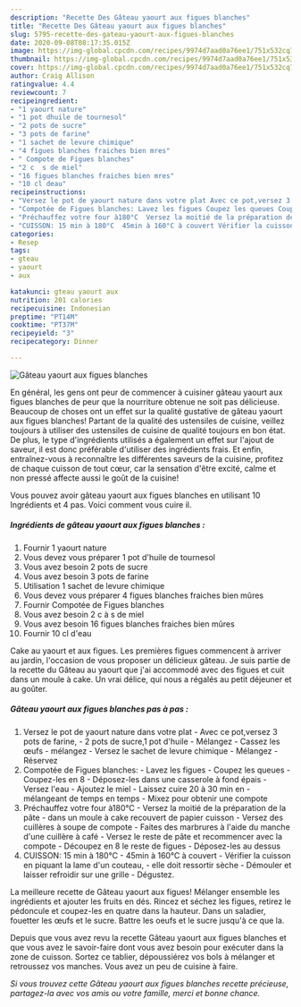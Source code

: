 ```yaml
---
description: "Recette Des Gâteau yaourt aux figues blanches"
title: "Recette Des Gâteau yaourt aux figues blanches"
slug: 5795-recette-des-gateau-yaourt-aux-figues-blanches
date: 2020-09-08T08:17:35.015Z
image: https://img-global.cpcdn.com/recipes/9974d7aad0a76ee1/751x532cq70/gateau-yaourt-aux-figues-blanches-photo-principale-de-la-recette.jpg
thumbnail: https://img-global.cpcdn.com/recipes/9974d7aad0a76ee1/751x532cq70/gateau-yaourt-aux-figues-blanches-photo-principale-de-la-recette.jpg
cover: https://img-global.cpcdn.com/recipes/9974d7aad0a76ee1/751x532cq70/gateau-yaourt-aux-figues-blanches-photo-principale-de-la-recette.jpg
author: Craig Allison
ratingvalue: 4.4
reviewcount: 7
recipeingredient:
- "1 yaourt nature"
- "1 pot dhuile de tournesol"
- "2 pots de sucre"
- "3 pots de farine"
- "1 sachet de levure chimique"
- "4 figues blanches fraiches bien mres"
- " Compote de Figues blanches"
- "2 c  s de miel"
- "16 figues blanches fraiches bien mres"
- "10 cl deau"
recipeinstructions:
- "Versez le pot de yaourt nature dans votre plat Avec ce pot,versez 3 pots de farine, 2 pots de sucre,1 pot d&#39;huile Mélangez Cassez les œufs mélangez Versez le sachet de levure chimique Mélangez Réservez"
- "Compotée de Figues blanches: Lavez les figues Coupez les queues Coupez-les en 8 Déposez-les dans une casserole à fond épais Versez l&#39;eau Ajoutez le miel Laissez cuire 20 à 30 min en mélangeant de temps en temps Mixez pour obtenir une compote"
- "Préchauffez votre four à180°C  Versez la moitié de la préparation de la pâte dans un moule à cake recouvert de papier cuisson Versez des cuillères à soupe de compote Faites des marbrures à l&#39;aide du manche d&#39;une cuillère à café Versez le reste de pâte et recommencer avec la compote Découpez en 8 le reste de figues Déposez-les au dessus"
- "CUISSON: 15 min à 180°C  45min à 160°C à couvert Vérifier la cuisson en piquant la lame d&#39;un couteau, elle doit ressortir sèche Démouler et laisser refroidir sur une grille Dégustez."
categories:
- Resep
tags:
- gteau
- yaourt
- aux

katakunci: gteau yaourt aux 
nutrition: 201 calories
recipecuisine: Indonesian
preptime: "PT14M"
cooktime: "PT37M"
recipeyield: "3"
recipecategory: Dinner

---
```



![Gâteau yaourt aux figues blanches](https://img-global.cpcdn.com/recipes/9974d7aad0a76ee1/751x532cq70/gateau-yaourt-aux-figues-blanches-photo-principale-de-la-recette.jpg)

En général, les gens ont peur de commencer à cuisiner gâteau yaourt aux figues blanches de peur que la nourriture obtenue ne soit pas délicieuse. Beaucoup de choses ont un effet sur la qualité gustative de gâteau yaourt aux figues blanches! Partant de la qualité des ustensiles de cuisine, veillez toujours à utiliser des ustensiles de cuisine de qualité toujours en bon état. De plus, le type d'ingrédients utilisés a également un effet sur l'ajout de saveur, il est donc préférable d'utiliser des ingrédients frais. Et enfin, entraînez-vous à reconnaître les différentes saveurs de la cuisine, profitez de chaque cuisson de tout cœur, car la sensation d'être excité, calme et non pressé affecte aussi le goût de la cuisine!

<!--inarticleads1-->

Vous pouvez avoir gâteau yaourt aux figues blanches en utilisant 10 Ingrédients et 4 pas. Voici comment vous cuire il.

##### Ingrédients de gâteau yaourt aux figues blanches :

1. Fournir 1 yaourt nature
1. Vous devez vous préparer 1 pot d&#39;huile de tournesol
1. Vous avez besoin 2 pots de sucre
1. Vous avez besoin 3 pots de farine
1. Utilisation 1 sachet de levure chimique
1. Vous devez vous préparer 4 figues blanches fraiches bien mûres
1. Fournir  Compotée de Figues blanches
1. Vous avez besoin 2 c à s de miel
1. Vous avez besoin 16 figues blanches fraiches bien mûres
1. Fournir 10 cl d&#39;eau


Cake au yaourt et aux figues. Les premières figues commencent à arriver au jardin, l&#39;occasion de vous proposer un délicieux gâteau. Je suis partie de la recette du Gâteau au yaourt que j&#39;ai accommodé avec des figues et cuit dans un moule à cake. Un vrai délice, qui nous a régalés au petit déjeuner et au goûter. 

<!--inarticleads2-->

##### Gâteau yaourt aux figues blanches pas à pas :

1. Versez le pot de yaourt nature dans votre plat - Avec ce pot,versez 3 pots de farine, - 2 pots de sucre,1 pot d&#39;huile - Mélangez - Cassez les œufs - mélangez - Versez le sachet de levure chimique - Mélangez - Réservez
1. Compotée de Figues blanches: - Lavez les figues - Coupez les queues - Coupez-les en 8 - Déposez-les dans une casserole à fond épais - Versez l&#39;eau - Ajoutez le miel - Laissez cuire 20 à 30 min en - mélangeant de temps en temps - Mixez pour obtenir une compote
1. Préchauffez votre four à180°C -  Versez la moitié de la préparation de la pâte - dans un moule à cake recouvert de papier cuisson - Versez des cuillères à soupe de compote - Faites des marbrures à l&#39;aide du manche d&#39;une cuillère à café - Versez le reste de pâte et recommencer avec la compote - Découpez en 8 le reste de figues - Déposez-les au dessus
1. CUISSON: 15 min à 180°C  - 45min à 160°C à couvert - Vérifier la cuisson en piquant la lame d&#39;un couteau, - elle doit ressortir sèche - Démouler et laisser refroidir sur une grille - Dégustez.


La meilleure recette de Gâteau yaourt aux figues! Mélanger ensemble les ingrédients et ajouter les fruits en dés. Rincez et séchez les figues, retirez le pédoncule et coupez-les en quatre dans la hauteur. Dans un saladier, fouetter les œufs et le sucre. Battre les oeufs et le sucre jusqu&#39;à ce que la. 

<!--inarticleads1-->

<p>
Depuis que vous avez revu la recette Gâteau yaourt aux figues blanches et que vous avez le savoir-faire dont vous avez besoin pour exécuter dans la zone de cuisson. Sortez ce tablier, dépoussiérez vos bols à mélanger et retroussez vos manches. Vous avez un peu de cuisine à faire.
</p>

<p>
<i>Si vous trouvez cette Gâteau yaourt aux figues blanches recette précieuse, partagez-la avec vos amis ou votre famille, merci et bonne chance.</i>
</p>
